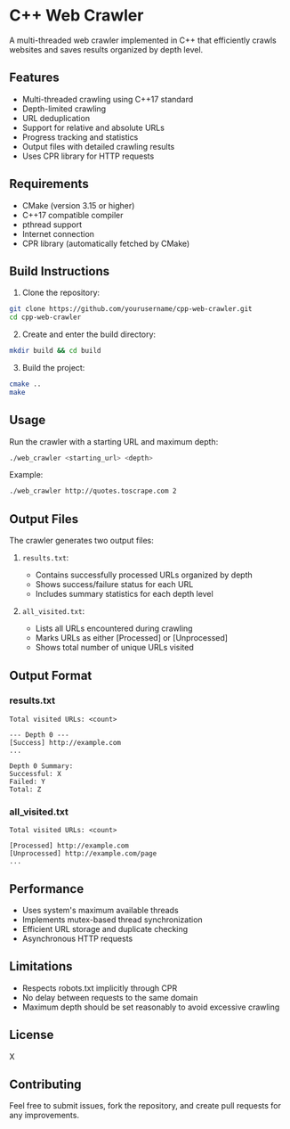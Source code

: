 # C++ Web Crawler

A multi-threaded web crawler implemented in C++ that efficiently crawls websites and saves results organized by depth level.

## Features

- Multi-threaded crawling using C++17 standard
- Depth-limited crawling
- URL deduplication
- Support for relative and absolute URLs
- Progress tracking and statistics
- Output files with detailed crawling results
- Uses CPR library for HTTP requests

## Requirements

- CMake (version 3.15 or higher)
- C++17 compatible compiler
- pthread support
- Internet connection
- CPR library (automatically fetched by CMake)

## Build Instructions

1. Clone the repository:
```bash
git clone https://github.com/yourusername/cpp-web-crawler.git
cd cpp-web-crawler
```

2. Create and enter the build directory:
```bash
mkdir build && cd build
```

3. Build the project:
```bash
cmake ..
make
```

## Usage

Run the crawler with a starting URL and maximum depth:

```bash
./web_crawler <starting_url> <depth>
```

Example:
```bash
./web_crawler http://quotes.toscrape.com 2
```

## Output Files

The crawler generates two output files:

1. `results.txt`:
   - Contains successfully processed URLs organized by depth
   - Shows success/failure status for each URL
   - Includes summary statistics for each depth level

2. `all_visited.txt`:
   - Lists all URLs encountered during crawling
   - Marks URLs as either [Processed] or [Unprocessed]
   - Shows total number of unique URLs visited

## Output Format

### results.txt
```
Total visited URLs: <count>

--- Depth 0 ---
[Success] http://example.com
...

Depth 0 Summary:
Successful: X
Failed: Y
Total: Z
```

### all_visited.txt
```
Total visited URLs: <count>

[Processed] http://example.com
[Unprocessed] http://example.com/page
...
```

## Performance

- Uses system's maximum available threads
- Implements mutex-based thread synchronization
- Efficient URL storage and duplicate checking
- Asynchronous HTTP requests

## Limitations

- Respects robots.txt implicitly through CPR
- No delay between requests to the same domain
- Maximum depth should be set reasonably to avoid excessive crawling

## License

X

## Contributing

Feel free to submit issues, fork the repository, and create pull requests for any improvements.